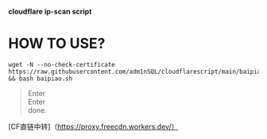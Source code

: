 **cloudflare ip-scan script**  

  
  





HOW TO USE?
=================================================================================================================================
    wget -N --no-check-certificate https://raw.githubusercontent.com/adm1nSQL/cloudflarescript/main/baipiao.sh && bash baipiao.sh
  


  
  > Enter  
  > Enter  
  done.
  

[CF直链中转]（https://proxy.freecdn.workers.dev/）
